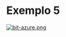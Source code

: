 # Exemplo 5

[![bit-azure.png](https://i.postimg.cc/tgBHyG6t/bit-azure.png)](https://postimg.cc/DW4NdDB8)